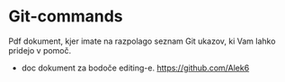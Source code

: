 # Git-commands
Pdf dokument, kjer imate na razpolago seznam Git ukazov, ki Vam lahko pridejo v pomoč.
+ doc dokument za bodoče editing-e.
https://github.com/Alek6

